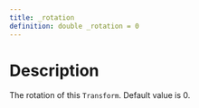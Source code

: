 ```yaml
---
title: _rotation
definition: double _rotation = 0
---
```


# Description
The rotation of this `Transform`. Default value is 0. 
